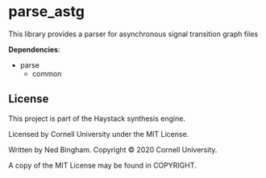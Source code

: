 # parse_astg

This library provides a parser for asynchronous signal transition graph files

**Dependencies**:

 - parse
   - common

## License

This project is part of the Haystack synthesis engine.

Licensed by Cornell University under the MIT License.

Written by Ned Bingham.
Copyright © 2020 Cornell University.

A copy of the MIT License may be found in COPYRIGHT.
